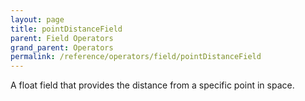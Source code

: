 ```yaml
---
layout: page
title: pointDistanceField
parent: Field Operators
grand_parent: Operators
permalink: /reference/operators/field/pointDistanceField
---
```


A float field that provides the distance from a specific point in space.
